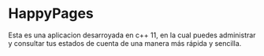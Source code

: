 # HappyPages


Esta es una aplicacion desarroyada en c++ 11, en la cual puedes administrar y 
consultar tus estados de cuenta de una manera más rápida y sencilla.
